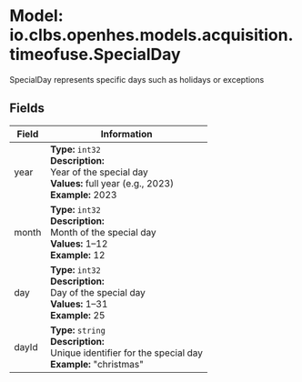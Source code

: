 # Model: io.clbs.openhes.models.acquisition.timeofuse.SpecialDay

SpecialDay represents specific days such as holidays or exceptions

## Fields

| Field | Information |
| --- | --- |
| year | <b>Type:</b> `int32`<br><b>Description:</b><br>Year of the special day<br> <b>Values:</b> full year (e.g., 2023)<br> <b>Example:</b> 2023 |
| month | <b>Type:</b> `int32`<br><b>Description:</b><br>Month of the special day<br> <b>Values:</b> 1–12<br> <b>Example:</b> 12 |
| day | <b>Type:</b> `int32`<br><b>Description:</b><br>Day of the special day<br> <b>Values:</b> 1–31<br> <b>Example:</b> 25 |
| dayId | <b>Type:</b> `string`<br><b>Description:</b><br>Unique identifier for the special day<br> <b>Example:</b> "christmas" |

